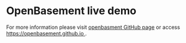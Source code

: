# OpenBasement live demo

For more information please visit [openbasment GitHub page](https://github.com/openbasement/openbasement) or
access [https://openbasement.github.io ](https://openbasement.github.io).
